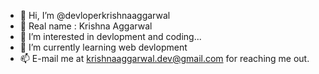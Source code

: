 - 👋 Hi, I’m @devloperkrishnaaggarwal 
- 👋 Real name : Krishna Aggarwal
- 👀 I’m interested in devlopment and coding...
- 🌱 I’m currently learning web devlopment
- 📫 E-mail me at krishnaaggarwal.dev@gmail.com for reaching me out. 

<!---
devloperkrishnaaggarwal/devloperkrishnaaggarwal is a ✨ special ✨ repository because its `README.md` (this file) appears on your GitHub profile.
You can click the Preview link to take a look at your changes.
--->
